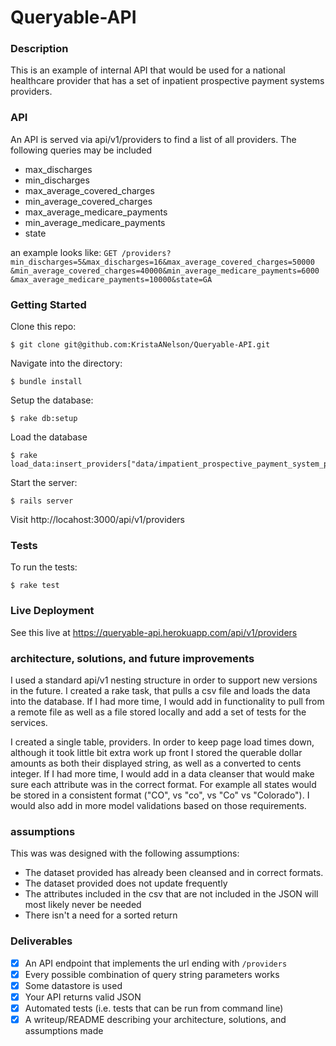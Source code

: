 # Queryable-API

### Description

This is an example of internal API that would be used for a national healthcare provider that has a set of inpatient prospective payment systems providers.

### API
An API is served via api/v1/providers to find a list of all providers. The following queries may be included
- max_discharges
- min_discharges
- max_average_covered_charges
- min_average_covered_charges
- max_average_medicare_payments
- min_average_medicare_payments
- state

an example looks like:
`GET /providers?min_discharges=5&max_discharges=16&max_average_covered_charges=50000
&min_average_covered_charges=40000&min_average_medicare_payments=6000
&max_average_medicare_payments=10000&state=GA`


### Getting Started

Clone this repo:

```
$ git clone git@github.com:KristaANelson/Queryable-API.git
```

Navigate into the directory:

```
$ bundle install
```

Setup the database:

```
$ rake db:setup
```

Load the database

```
$ rake load_data:insert_providers["data/impatient_prospective_payment_system_providers.csv"]
```

Start the server:

```
$ rails server
```

Visit http://locahost:3000/api/v1/providers

### Tests

To run the tests:
```
$ rake test
```

### Live Deployment
See this live at https://queryable-api.herokuapp.com/api/v1/providers

### architecture, solutions, and future improvements
I used a standard api/v1 nesting structure in order to support new versions in the future.
I created a rake task, that pulls a csv file and loads the data into the database. If I had more time, I would add in functionality to pull from a remote file as well as a file stored locally and add a set of tests for the services.

I created a single table, providers. In order to keep page load times down, although it took little bit extra work up front I stored the querable dollar amounts as both their displayed string, as well as a converted to cents integer. If I had more time, I would add in a data cleanser that would make sure each attribute was in the correct format. For example all states would be stored in a consistent format ("CO", vs "co", vs "Co" vs "Colorado"). I would also add in more model validations based on those requirements.

### assumptions

This was was designed with the following assumptions:
- The dataset provided has already been cleansed and in correct formats.
- The dataset provided does not update frequently
- The attributes included in the csv that are not included in the JSON will most likely never be needed
- There isn't a need for a sorted return

### Deliverables
-[x] An API endpoint that implements the url ending with `/providers`
-[x] Every possible combination of query string parameters works
-[x] Some datastore is used
-[x] Your API returns valid JSON
-[x] Automated tests (i.e. tests that can be run from command line)
-[x] A writeup/README describing your architecture, solutions, and assumptions  made
